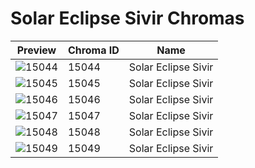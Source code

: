 # Solar Eclipse Sivir Chromas



| Preview | Chroma ID | Name |
|---------|-----------|------|
| ![15044](https://raw.communitydragon.org/latest/plugins/rcp-be-lol-game-data/global/default/v1/champion-chroma-images/15/15044.png) | 15044 | Solar Eclipse Sivir |
| ![15045](https://raw.communitydragon.org/latest/plugins/rcp-be-lol-game-data/global/default/v1/champion-chroma-images/15/15045.png) | 15045 | Solar Eclipse Sivir |
| ![15046](https://raw.communitydragon.org/latest/plugins/rcp-be-lol-game-data/global/default/v1/champion-chroma-images/15/15046.png) | 15046 | Solar Eclipse Sivir |
| ![15047](https://raw.communitydragon.org/latest/plugins/rcp-be-lol-game-data/global/default/v1/champion-chroma-images/15/15047.png) | 15047 | Solar Eclipse Sivir |
| ![15048](https://raw.communitydragon.org/latest/plugins/rcp-be-lol-game-data/global/default/v1/champion-chroma-images/15/15048.png) | 15048 | Solar Eclipse Sivir |
| ![15049](https://raw.communitydragon.org/latest/plugins/rcp-be-lol-game-data/global/default/v1/champion-chroma-images/15/15049.png) | 15049 | Solar Eclipse Sivir |